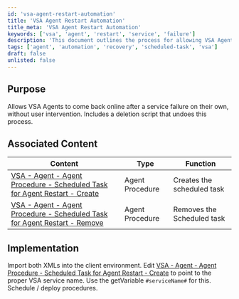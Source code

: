 ```yaml
---
id: 'vsa-agent-restart-automation'
title: 'VSA Agent Restart Automation'
title_meta: 'VSA Agent Restart Automation'
keywords: ['vsa', 'agent', 'restart', 'service', 'failure']
description: 'This document outlines the process for allowing VSA Agents to automatically come back online after a service failure without user intervention. It includes a deletion script to undo the process if necessary and provides links to associated agent procedures for creating and removing scheduled tasks.'
tags: ['agent', 'automation', 'recovery', 'scheduled-task', 'vsa']
draft: false
unlisted: false
---
```

## Purpose

Allows VSA Agents to come back online after a service failure on their own, without user intervention. Includes a deletion script that undoes this process.

## Associated Content

| Content                                                                                     | Type            | Function                      |
|---------------------------------------------------------------------------------------------|-----------------|-------------------------------|
| [VSA - Agent - Agent Procedure - Scheduled Task for Agent Restart - Create](https://proval.itglue.com/DOC-5078775-9791995) | Agent Procedure  | Creates the scheduled task    |
| [VSA - Agent - Agent Procedure - Scheduled Task for Agent Restart - Remove](https://proval.itglue.com/DOC-5078775-9792117) | Agent Procedure  | Removes the Scheduled task    |

## Implementation

Import both XMLs into the client environment. Edit [VSA - Agent - Agent Procedure - Scheduled Task for Agent Restart - Create](https://proval.itglue.com/DOC-5078775-9791995) to point to the proper VSA service name. Use the getVariable `#serviceName#` for this. Schedule / deploy procedures.




